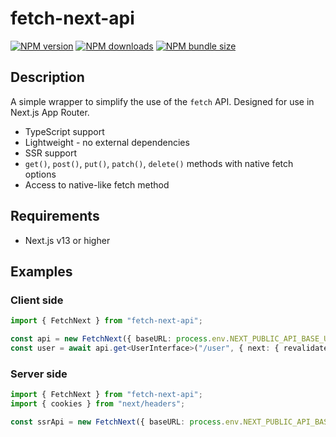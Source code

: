 # fetch-next-api

[![NPM version](https://img.shields.io/npm/v/fetch-next-api)](https://www.npmjs.com/package/fetch-next-api)
[![NPM downloads](https://img.shields.io/npm/dm/fetch-next-api)](https://www.npmjs.com/package/fetch-next-api)
[![NPM bundle size](https://img.shields.io/bundlephobia/min/fetch-next-api)](https://www.npmjs.com/package/fetch-next-api)

## Description

A simple wrapper to simplify the use of the `fetch` API. Designed for use in Next.js App Router.

-   TypeScript support
-   Lightweight - no external dependencies
-   SSR support
-   `get()`, `post()`, `put()`, `patch()`, `delete()` methods with native fetch options
-   Access to native-like fetch method

## Requirements

-   Next.js v13 or higher

## Examples

### Client side

```typescript
import { FetchNext } from "fetch-next-api";

const api = new FetchNext({ baseURL: process.env.NEXT_PUBLIC_API_BASE_URL, credentials: "include" });
const user = await api.get<UserInterface>("/user", { next: { revalidate: false } }); // accepts any options from fetch
```

### Server side

```typescript
import { FetchNext } from "fetch-next-api";
import { cookies } from "next/headers";

const ssrApi = new FetchNext({ baseURL: process.env.NEXT_PUBLIC_API_BASE_URL, ssr: { getClientCookies: () => cookies().toString() } });
```
